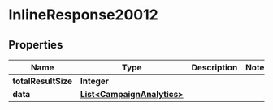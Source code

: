 

# InlineResponse20012

## Properties

Name | Type | Description | Notes
------------ | ------------- | ------------- | -------------
**totalResultSize** | **Integer** |  | 
**data** | [**List&lt;CampaignAnalytics&gt;**](CampaignAnalytics.md) |  | 



